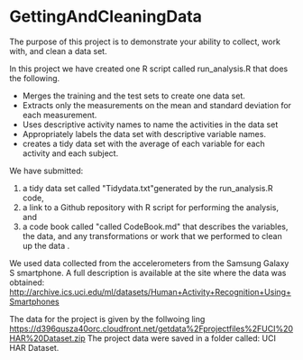 # GettingAndCleaningData
The purpose of this project is to demonstrate your ability to collect, work with, and clean a data set. 

In this project we have created one R script called run_analysis.R that does the following. 
  - Merges the training and the test sets to create one data set.
  - Extracts only the measurements on the mean and standard deviation for each measurement. 
  - Uses descriptive activity names to name the activities in the data set
  - Appropriately labels the data set with descriptive variable names. 
  - creates a tidy data set with the average of each variable for each activity and each subject.

We have submitted:
  1) a tidy data set called "Tidydata.txt"generated by the run_analysis.R code, 
  2) a link to a Github repository with R script for performing the analysis, and 
  3) a code book called "called CodeBook.md" that describes the variables, the data, and any transformations or work that we performed to clean up the data .  

We used data collected from the accelerometers from the Samsung Galaxy S smartphone. A full description is available at the site where the data was obtained: 
http://archive.ics.uci.edu/ml/datasets/Human+Activity+Recognition+Using+Smartphones 

The data for the project is given by the follwoing ling
https://d396qusza40orc.cloudfront.net/getdata%2Fprojectfiles%2FUCI%20HAR%20Dataset.zip 
The project data were saved in a folder called: UCI HAR Dataset.

 
